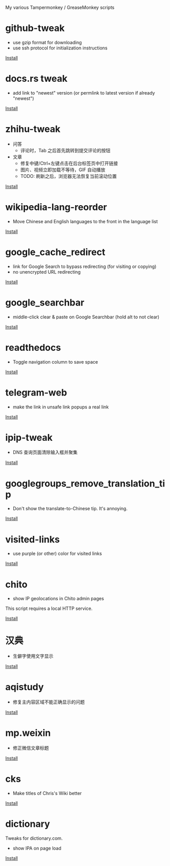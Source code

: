 My various Tampermonkey / GreaseMonkey scripts

github-tweak
===
* use gzip format for downloading
* use ssh protocol for initialization instructions

[Install](https://github.com/lilydjwg/userscripts/raw/master/github-tweak.user.js)

docs.rs tweak
===
* add link to "newest" version (or permlink to latest version if already "newest")

[Install](https://github.com/lilydjwg/userscripts/raw/master/docs-rs.user.js)

zhihu-tweak
===
* 问答
  * 评论时，Tab 之后首先跳转到提交评论的按钮
* 文章
  * 修复中键/Ctrl+左键点击在后台标签页中打开链接
  * 图片、视频立即加载不等待，GIF 自动播放
  * TODO: 刷新之后，浏览器无法恢复当前滚动位置

[Install](https://github.com/lilydjwg/userscripts/raw/master/zhihu-tweak.user.js)

wikipedia-lang-reorder
===
* Move Chinese and English languages to the front in the language list

[Install](https://github.com/lilydjwg/userscripts/raw/master/wikipedia-lang-reorder.user.js)

google_cache_redirect
===
* link for Google Search to bypass redirecting (for visiting or copying)
* no unencrypted URL redirecting

[Install](https://github.com/lilydjwg/userscripts/raw/master/google_cache_redirect.user.js)

google_searchbar
===
* middle-click clear & paste on Google Searchbar (hold alt to not clear)

[Install](https://github.com/lilydjwg/userscripts/raw/master/google_searchbar.user.js)

readthedocs
===
* Toggle navigation column to save space

[Install](https://github.com/lilydjwg/userscripts/raw/master/readthedocs.user.js)

telegram-web
===
* make the link in unsafe link popups a real link

[Install](https://github.com/lilydjwg/userscripts/raw/master/telegram-web.user.js)

ipip-tweak
===
* DNS 查询页面清除输入框并聚集

[Install](https://github.com/lilydjwg/userscripts/raw/master/ipip-tweak.user.js)

googlegroups_remove_translation_tip
===
* Don't show the translate-to-Chinese tip. It's annoying.

[Install](https://github.com/lilydjwg/userscripts/raw/master/googlegroups_remove_translation_tip.user.js)

visited-links
===
* use purple (or other) color for visited links

[Install](https://github.com/lilydjwg/userscripts/raw/master/visited-links.user.js)

chito
===
* show IP geolocations in Chito admin pages

This script requires a local HTTP service.

[Install](https://github.com/lilydjwg/userscripts/raw/master/chito.user.js)

汉典
===
* 生僻字使用文字显示

[Install](https://github.com/lilydjwg/userscripts/raw/master/zdic.user.js)

aqistudy
===
* 修复主内容区域不能正确显示的问题

[Install](https://github.com/lilydjwg/userscripts/raw/master/aqistudy.user.js)

mp.weixin
===
* 修正微信文章标题

[Install](https://github.com/lilydjwg/userscripts/raw/master/mp.weixin.user.js)

cks
===
* Make titles of Chris's Wiki better

[Install](https://github.com/lilydjwg/userscripts/raw/master/cks.user.js)

dictionary
===
Tweaks for dictionary.com.

* show IPA on page load

[Install](https://github.com/lilydjwg/userscripts/raw/master/dictionary.user.js)
